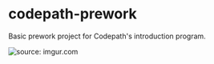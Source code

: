 # codepath-prework
Basic prework project for Codepath's introduction program.

<img src="https://i.imgur.com/u8oZN3o.gif" title="source: imgur.com" />

